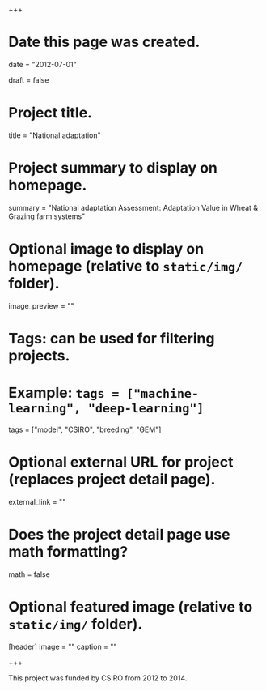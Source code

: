 +++
# Date this page was created.
date = "2012-07-01"

draft = false

# Project title.
title = "National adaptation"

# Project summary to display on homepage.
summary = "National adaptation Assessment: Adaptation Value in Wheat & Grazing farm systems"

# Optional image to display on homepage (relative to `static/img/` folder).
image_preview = ""

# Tags: can be used for filtering projects.
# Example: `tags = ["machine-learning", "deep-learning"]`
tags = ["model", "CSIRO", "breeding", "GEM"]

# Optional external URL for project (replaces project detail page).
external_link = ""

# Does the project detail page use math formatting?
math = false

# Optional featured image (relative to `static/img/` folder).
[header]
image = ""
caption = ""

+++

This project was funded by CSIRO from 2012 to 2014.




